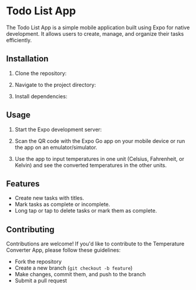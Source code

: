 # Todo List App

The Todo List App is a simple mobile application built using Expo for native development. It allows users to create, manage, and organize their tasks efficiently.

## Installation

1. Clone the repository:

2. Navigate to the project directory:

3. Install dependencies:

## Usage

1. Start the Expo development server:

2. Scan the QR code with the Expo Go app on your mobile device or run the app on an emulator/simulator.

3. Use the app to input temperatures in one unit (Celsius, Fahrenheit, or Kelvin) and see the converted temperatures in the other units.

## Features

- Create new tasks with titles.
- Mark tasks as complete or incomplete.
- Long tap or tap to delete tasks or mark them as complete.

## Contributing

Contributions are welcome! If you'd like to contribute to the Temperature Converter App, please follow these guidelines:

- Fork the repository
- Create a new branch (`git checkout -b feature`)
- Make changes, commit them, and push to the branch
- Submit a pull request
